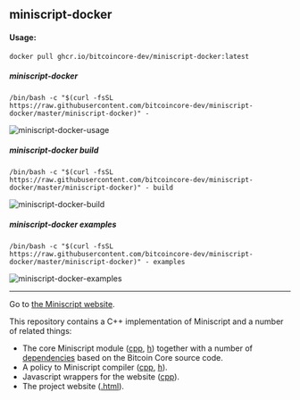 ## miniscript-docker

#### Usage:

```
docker pull ghcr.io/bitcoincore-dev/miniscript-docker:latest
```
##### miniscript-docker

```
/bin/bash -c "$(curl -fsSL https://raw.githubusercontent.com/bitcoincore-dev/miniscript-docker/master/miniscript-docker)" -
```

![miniscript-docker-usage](https://github.com/bitcoincore-dev/miniscript-docker/assets/152159/16d58c91-35e1-41d4-9ec4-38b2eb9adf8c)


##### miniscript-docker build

```
/bin/bash -c "$(curl -fsSL https://raw.githubusercontent.com/bitcoincore-dev/miniscript-docker/master/miniscript-docker)" - build
```

![miniscript-docker-build](https://github.com/bitcoincore-dev/miniscript-docker/assets/152159/6de78217-51c5-4aed-9497-48586429db92)

##### miniscript-docker examples

```
/bin/bash -c "$(curl -fsSL https://raw.githubusercontent.com/bitcoincore-dev/miniscript-docker/master/miniscript-docker)" - examples
```

![miniscript-docker-examples](https://github.com/bitcoincore-dev/miniscript-docker/assets/152159/a9b7e0d6-bcdf-4e86-abe7-0af4dd3b887e)

<hr>

Go to [the Miniscript website](http://bitcoin.sipa.be/miniscript/).

This repository contains a C++ implementation of Miniscript and a number of
related things:
* The core Miniscript module ([cpp](bitcoin/script/miniscript.cpp), [h](bitcoin/script/miniscript.h)) together with a number of [dependencies](bitcoin/) based on
  the Bitcoin Core source code.
* A policy to Miniscript compiler ([cpp](compiler.cpp), [h](compiler.h)).
* Javascript wrappers for the website ([cpp](js_bindings.cpp)).
* The project website ([.html](index.html)).
